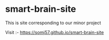 # smart-brain-site
This is site corresponding to our minor project

Visit :- https://somj57.github.io/smart-brain-site
